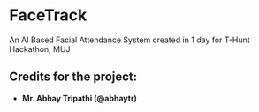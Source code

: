# FaceTrack
An AI Based Facial Attendance System created in 1 day for T-Hunt Hackathon, MUJ

## Credits for the project:

- **Mr. Abhay Tripathi (@abhaytr)**
